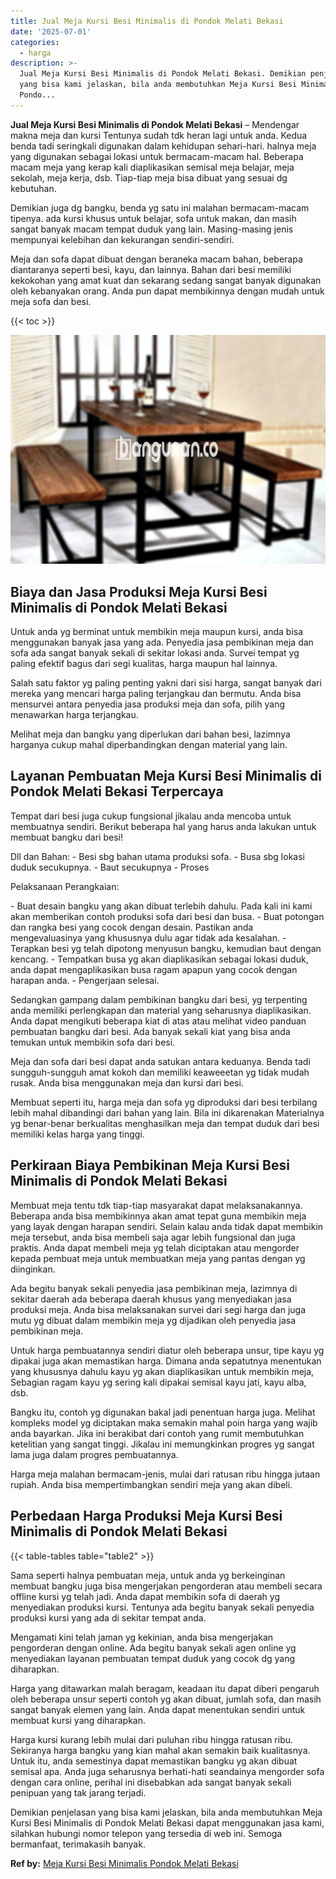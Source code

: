 ```yaml
---
title: Jual Meja Kursi Besi Minimalis di Pondok Melati Bekasi
date: '2025-07-01'
categories:
  - harga
description: >-
  Jual Meja Kursi Besi Minimalis di Pondok Melati Bekasi. Demikian penjelasan
  yang bisa kami jelaskan, bila anda membutuhkan Meja Kursi Besi Minimalis di
  Pondo...
---
```


**Jual Meja Kursi Besi Minimalis di Pondok Melati Bekasi** – Mendengar makna meja dan kursi Tentunya sudah tdk heran lagi untuk anda. Kedua benda tadi seringkali digunakan dalam kehidupan sehari-hari. halnya meja yang digunakan sebagai lokasi untuk bermacam-macam hal. Beberapa macam meja yang kerap kali diaplikasikan semisal meja belajar, meja sekolah, meja kerja, dsb. Tiap-tiap meja bisa dibuat yang sesuai dg kebutuhan.

Demikian juga dg bangku, benda yg satu ini malahan bermacam-macam tipenya. ada kursi khusus untuk belajar, sofa untuk makan, dan masih sangat banyak macam tempat duduk yang lain. Masing-masing jenis mempunyai kelebihan dan kekurangan sendiri-sendiri.

Meja dan sofa dapat dibuat dengan beraneka macam bahan, beberapa diantaranya seperti besi, kayu, dan lainnya. Bahan dari besi memiliki kekokohan yang amat kuat dan sekarang sedang sangat banyak digunakan oleh kebanyakan orang. Anda pun dapat membikinnya dengan mudah untuk meja sofa dan besi.

{{< toc >}}

![Jual Meja Kursi Besi Minimalis di Pondok Melati Bekasi](/images/jual-meja-besi-murah01.png)

## Biaya dan Jasa Produksi Meja Kursi Besi Minimalis di Pondok Melati Bekasi

Untuk anda yg berminat untuk membikin meja maupun kursi, anda bisa menggunakan banyak jasa yang ada. Penyedia jasa pembikinan meja dan sofa ada sangat banyak sekali di sekitar lokasi anda. Survei tempat yg paling efektif bagus dari segi kualitas, harga maupun hal lainnya.

Salah satu faktor yg paling penting yakni dari sisi harga, sangat banyak dari mereka yang mencari harga paling terjangkau dan bermutu. Anda bisa mensurvei antara penyedia jasa produksi meja dan sofa, pilih yang menawarkan harga terjangkau.

Melihat meja dan bangku yang diperlukan dari bahan besi, lazimnya harganya cukup mahal diperbandingkan dengan material yang lain.

## Layanan Pembuatan Meja Kursi Besi Minimalis di Pondok Melati Bekasi Terpercaya

Tempat dari besi juga cukup fungsional jikalau anda mencoba untuk membuatnya sendiri. Berikut beberapa hal yang harus anda lakukan untuk membuat bangku dari besi!

Dll dan Bahan: - Besi sbg bahan utama produksi sofa. - Busa sbg lokasi duduk secukupnya. - Baut secukupnya - Proses

Pelaksanaan Perangkaian:

\- Buat desain bangku yang akan dibuat terlebih dahulu. Pada kali ini kami akan memberikan contoh produksi sofa dari besi dan busa. - Buat potongan dan rangka besi yang cocok dengan desain. Pastikan anda mengevaluasinya yang khususnya dulu agar tidak ada kesalahan. - Terapkan besi yg telah dipotong menyusun bangku, kemudian baut dengan kencang. - Tempatkan busa yg akan diaplikasikan sebagai lokasi duduk, anda dapat mengaplikasikan busa ragam apapun yang cocok dengan harapan anda. - Pengerjaan selesai.

Sedangkan gampang dalam pembikinan bangku dari besi, yg terpenting anda memiliki perlengkapan dan material yang seharusnya diaplikasikan. Anda dapat mengikuti beberapa kiat di atas atau melihat video panduan pembuatan bangku dari besi. Ada banyak sekali kiat yang bisa anda temukan untuk membikin sofa dari besi.

Meja dan sofa dari besi dapat anda satukan antara keduanya. Benda tadi sungguh-sungguh amat kokoh dan memiliki keaweeetan yg tidak mudah rusak. Anda bisa menggunakan meja dan kursi dari besi.

Membuat seperti itu, harga meja dan sofa yg diproduksi dari besi terbilang lebih mahal dibandingi dari bahan yang lain. Bila ini dikarenakan Materialnya yg benar-benar berkualitas menghasilkan meja dan tempat duduk dari besi memiliki kelas harga yang tinggi.

## Perkiraan Biaya Pembikinan Meja Kursi Besi Minimalis di Pondok Melati Bekasi

Membuat meja tentu tdk tiap-tiap masyarakat dapat melaksanakannya. Beberapa anda bisa membikinnya akan amat tepat guna membikin meja yang layak dengan harapan sendiri. Selain kalau anda tidak dapat membikin meja tersebut, anda bisa membeli saja agar lebih fungsional dan juga praktis. Anda dapat membeli meja yg telah diciptakan atau mengorder kepada pembuat meja untuk membuatkan meja yang pantas dengan yg diinginkan.

Ada begitu banyak sekali penyedia jasa pembikinan meja, lazimnya di sekitar daerah ada beberapa daerah khusus yang menyediakan jasa produksi meja. Anda bisa melaksanakan survei dari segi harga dan juga mutu yg dibuat dalam membikin meja yg dijadikan oleh penyedia jasa pembikinan meja.

Untuk harga pembuatannya sendiri diatur oleh beberapa unsur, tipe kayu yg dipakai juga akan memastikan harga. Dimana anda sepatutnya menentukan yang khususnya dahulu kayu yg akan diaplikasikan untuk membikin meja, Sebagian ragam kayu yg sering kali dipakai semisal kayu jati, kayu alba, dsb.

Bangku itu, contoh yg digunakan bakal jadi penentuan harga juga. Melihat kompleks model yg diciptakan maka semakin mahal poin harga yang wajib anda bayarkan. Jika ini berakibat dari contoh yang rumit membutuhkan ketelitian yang sangat tinggi. Jikalau ini memungkinkan progres yg sangat lama juga dalam progres pembuatannya.

Harga meja malahan bermacam-jenis, mulai dari ratusan ribu hingga jutaan rupiah. Anda bisa mempertimbangkan sendiri meja yang akan dibeli.

## Perbedaan Harga Produksi Meja Kursi Besi Minimalis di Pondok Melati Bekasi

{{< table-tables table="table2" >}}

Sama seperti halnya pembuatan meja, untuk anda yg berkeinginan membuat bangku juga bisa mengerjakan pengorderan atau membeli secara offline kursi yg telah jadi. Anda dapat membikin sofa di daerah yg menyediakan produksi kursi. Tentunya ada begitu banyak sekali penyedia produksi kursi yang ada di sekitar tempat anda.

Mengamati kini telah jaman yg kekinian, anda bisa mengerjakan pengorderan dengan online. Ada begitu banyak sekali agen online yg menyediakan layanan pembuatan tempat duduk yang cocok dg yang diharapkan.

Harga yang ditawarkan malah beragam, keadaan itu dapat diberi pengaruh oleh beberapa unsur seperti contoh yg akan dibuat, jumlah sofa, dan masih sangat banyak elemen yang lain. Anda dapat menentukan sendiri untuk membuat kursi yang diharapkan.

Harga kursi kurang lebih mulai dari puluhan ribu hingga ratusan ribu. Sekiranya harga bangku yang kian mahal akan semakin baik kualitasnya. Untuk itu, anda semestinya dapat memastikan bangku yg akan dibuat semisal apa. Anda juga seharusnya berhati-hati seandainya mengorder sofa dengan cara online, perihal ini disebabkan ada sangat banyak sekali penipuan yang tak jarang terjadi.

Demikian penjelasan yang bisa kami jelaskan, bila anda membutuhkan Meja Kursi Besi Minimalis di Pondok Melati Bekasi dapat menggunakan jasa kami, silahkan hubungi nomor telepon yang tersedia di web ini. Semoga bermanfaat, terimakasih banyak.

**Ref by:** [Meja Kursi Besi Minimalis Pondok Melati Bekasi](https://id.wikipedia.org/wiki/Meja)
